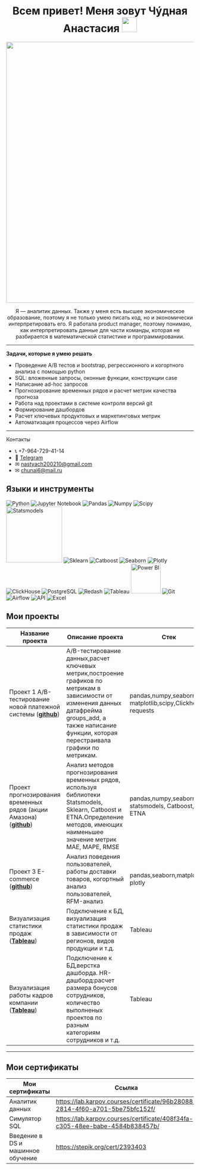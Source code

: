 <h1 align="center"> Всем привет! Меня зовут Чýдная Анастасия 
<img src="https://media.giphy.com/media/hvRJCLFzcasrR4ia7z/giphy.gif" width="40"></h1>
<p align="center">
<img align="center" src="https://camo.githubusercontent.com/0bc88fe1a37c792f8a62e1b770b0b39e886405c1043d59a43fd0a7c27c2688b2/68747470733a2f2f692e696d6775722e636f6d2f315a76566b44632e676966" width="700">
<p style="text-align: center;">
    Я — аналитик данных. Также у меня есть высшее экономическое образование, поэтому я не только умею писать код, но и экономически интерпретировать его. Я работала product manager, поэтому понимаю, как интерпретировать данные для части команды, которая не разбирается в математической статистике и программировании.
</p>

 ---
**Задачи, которые я умею решать**
*   Проведение А/В тестов и bootstrap, регрессионного и когортного анализа с помощью python
*   SQL: вложенные запросы, оконные функции, конструкции case
*   Написание ad-hoc запросов
*   Прогнозирование временных рядов и расчет метрик качества прогноза
*   Работа над проектами в системе контроля версий git
*   Формирование дашбордов
*   Расчет ключевых продуктовых и маркетинговых метрик
*   Автоматизация процессов через Airflow
---
Контакты
* 📞 +7-964-729-41-14
* 📲 [Telegram](https://t.me/anastasiachud)
* ✉ [nastyach200210@gmail.com](mailto:nastyach200210@gmail.com)
* ✉ [chunai6@mail.ru](mailto:chunai6@mail.ru) 

## Языки и инструменты

![Python](https://img.shields.io/badge/python-3670A0?style=for-the-badge&logo=python&logoColor=ffdd54)
![Jupyter Notebook](https://camo.githubusercontent.com/1a82ab2d783fdc9c1173f8ba75bb0da0f3af5370522707dd91a566c124dca02d/68747470733a2f2f696d672e736869656c64732e696f2f62616467652f4a7570797465725f6e6f7465626f6f6b2d77686974653f6c6f676f3d4a757079746572267374796c653d666f722d7468652d6261646765)
![Pandas](https://img.shields.io/badge/pandas-%23150458.svg?style=for-the-badge&logo=pandas&logoColor=white)
![Numpy](https://camo.githubusercontent.com/20a27700804acdabda6c74063b7b61a37ccb0af10fc412fd229c006ff397478d/68747470733a2f2f696d672e736869656c64732e696f2f62616467652f6e756d70792d77686974653f6c6f676f3d6e756d7079266c6f676f436f6c6f723d626c7565267374796c653d666f722d7468652d6261646765)
![Scipy](https://camo.githubusercontent.com/ad6a54478a9d2369b77709df1c38e622ebea987e709e868719494f7e1776a9ed/68747470733a2f2f696d672e736869656c64732e696f2f62616467652f53636970792d77686974653f6c6f676f3d5363697079266c6f676f436f6c6f723d626c61636b267374796c653d666f722d7468652d6261646765)
<img src="https://encrypted-tbn0.gstatic.com/images?q=tbn:ANd9GcT0CEEKtXoRAs03ZPC660df0vQmFMTI49kdhA&s" alt="Statsmodels" width="150">
![Sklearn](https://camo.githubusercontent.com/4cf33eee826bc2eec56b044c31bd39446f5733af390b8400c26f3924e1b05d36/68747470733a2f2f696d672e736869656c64732e696f2f62616467652f736b6c6561726e2d3337373641423f7374796c653d666f722d7468652d6261646765266c6f676f3d7363696b69746c6561726e266c6f676f436f6c6f723d463739333145)
![Catboost](https://camo.githubusercontent.com/ae1d63035c814a87ac105a733952386dfe69e9895d16ec6f466ee1080942dfa6/68747470733a2f2f696d672e736869656c64732e696f2f62616467652f636174626f6f73742d4646413530303f7374796c653d666f722d7468652d6261646765)
![Seaborn](https://img.shields.io/badge/Seaborn-blue?logo=seaborn&logoColor=white&style=for-the-badge)
![Plotly](https://camo.githubusercontent.com/a76a48a328b89ebc4db82a502ab657c38a0c07313f12dd0ab08baec4604e227a/68747470733a2f2f696d672e736869656c64732e696f2f62616467652f706c6f746c792d77686974653f6c6f676f3d706c6f746c79266c6f676f436f6c6f723d626c7565267374796c653d666f722d7468652d6261646765)
![ClickHouse](https://camo.githubusercontent.com/4525fc63d333e1f41b6c5949d383538c77bb3f14ebf50e0a35b86c2ca1c5fe5b/68747470733a2f2f696d672e736869656c64732e696f2f62616467652f436c69636b686f7573652d77686974653f6c6f676f3d436c69636b686f757365267374796c653d666f722d7468652d6261646765)
![PostgreSQL](https://camo.githubusercontent.com/3e15c27bbb0ead050ba2b7f8dbea2a9b270ecd5a7f25496beb8d029bf7d5e7e5/68747470733a2f2f696d672e736869656c64732e696f2f62616467652f506f737467726553514c2d77686974653f6c6f676f3d506f737467726553514c2673267374796c653d666f722d7468652d6261646765)
![Redash](https://camo.githubusercontent.com/fe48744b8c25f444eca41482863aa61bb317b67632bf10e6113ce31decfc3010/68747470733a2f2f696d672e736869656c64732e696f2f62616467652f7265646173682d77686974653f6c6f676f3d726564617368266c6f676f436f6c6f723d626c61636b267374796c653d666f722d7468652d6261646765)
![Tableau](https://camo.githubusercontent.com/704de73d12af61a60bd66618a3729fab4f754f892a06ed3a8f9cc93835f176c3/68747470733a2f2f696d672e736869656c64732e696f2f62616467652f5461626c6561752d77686974653f6c6f676f3d5461626c6561752673266c6f676f436f6c6f723d79656c6c6f77267374796c653d666f722d7468652d6261646765)
<img src="https://cdn-ckjba.nitrocdn.com/XvHIXtRQMUYzLjoXbfBpiwAcydcSSOVj/assets/images/optimized/rev-d85625b/www.ciat.edu/wp-content/uploads/2022/05/power-bi_logo.png" alt="Power BI" width="80">
![Git](https://camo.githubusercontent.com/d4e09430089af7dad99ca18e19dca73896f08132b004ed159eed9e0d15096801/68747470733a2f2f696d672e736869656c64732e696f2f62616467652f2d4749542d4646463f7374796c653d666f722d7468652d6261646765266c6f676f3d474954)
![Airflow](https://camo.githubusercontent.com/a5e9296e66bc941d9d1ad1362cdf3d89919e489f7cf3cc5c23215aa3bed43686/68747470733a2f2f696d672e736869656c64732e696f2f62616467652f416972666c6f772d77686974653f6c6f676f3d416972666c6f77267374796c653d666f722d7468652d6261646765)
![API](https://camo.githubusercontent.com/baaf5e1a9158523784ea96088085eeb4b44ac2932739d1dfa4eee337ee7977af/68747470733a2f2f696d672e736869656c64732e696f2f62616467652f2d4150492d4646363630303f7374796c653d666f722d7468652d6261646765266c6f676f3d415049)
![Excel](https://camo.githubusercontent.com/4b072e0f35a58f96403d65fd9e6994493a41a82c964451dae444db480326fbbc/68747470733a2f2f696d672e736869656c64732e696f2f62616467652f2d455843454c2d46463f7374796c653d666f722d7468652d6261646765266c6f676f3d455843454c)

## **Мои проекты**

|Название проекта| Описание проекта| Стек|
|----------------|-----------------|-----|
|Проект 1  A/B-тестирование новой платежной системы (__[github](https://github.com/a-chudnaya/payment_system_testing/tree/main)__)|A/B-тестирование данных,расчет ключевых метрик,построение графиков по метрикам в зависимости от изменения данных датафрейма groups_add, а также написание функции, которая перестраивала графики по метрикам.|pandas,numpy,seaborn, matplotlib,scipy,Clickhouse, requests|
|Проект прогнозирования временных рядов (акции Амазона)  (__[github](https://github.com/a-chudnaya/time_series_forecasting_of_AMZN)__)|Анализ методов прогнозирования временных рядов, используя библиотеки Statsmodels, Sklearn, Catboost и ETNA.Определение методов, имеющих наименьшее значение метрик MAE, MAPE, RMSE|pandas,numpy,seaborn, statsmodels, Catboost, ETNA|
|Проект 3 E-commerce  (__[github](https://github.com/a-chudnaya/E_commerce_project)__)|Анализ поведения пользователей, работы доставки товаров, когортный анализ пользователей, RFM-анализ|pandas,seaborn,matplotlib, plotly|
|Визуализация статистики продаж (__[Tableau](https://public.tableau.com/app/profile/anastasia.chudnaya/viz/SalesstatisticsKarpovcourses_17052616795360/Salesstatistics)__)|Подключение к БД, визуализация статистики продаж в зависимости от регионов, видов продукции и т.д.| Tableau|
| Визуализация работы кадров компании (__[Tableau](https://public.tableau.com/app/profile/anastasia.chudnaya/viz/DashboardofbonusesKarpovcourses/Dashboardofbonuses)__)|Подключение к БД,верстка дашборда. HR-дашборд:расчет размера бонусов сотрудников, количество выполненых проектов по разным категориям сотрудников и т.д.  | Tableau|

---
## Мои сертификаты

|Мои сертификаты| Ссылка|
|----------------|-----------------|
|Аналитик данных | https://lab.karpov.courses/certificate/96b28088-2814-4f60-a701-5be75bfc152f/ |
|Симулятор SQL   | https://lab.karpov.courses/certificate/408f34fa-c305-48ee-babe-4584b838457b/   |
|Введение в DS и машинное обучение| https://stepik.org/cert/2393403   |
